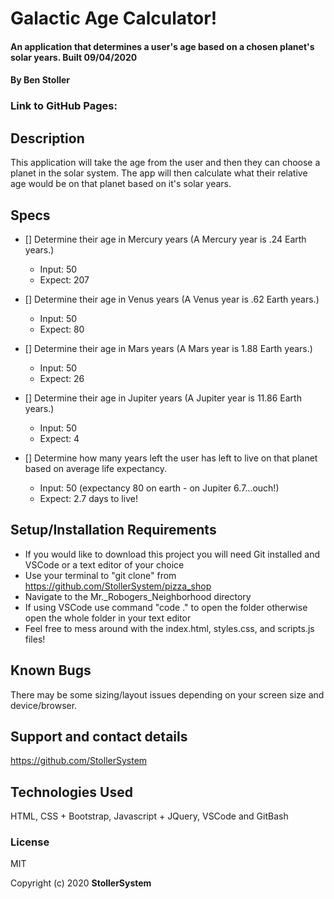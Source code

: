 # Galactic Age Calculator!

#### An application that determines a user's age based on a chosen planet's solar years. Built 09/04/2020

#### By Ben Stoller

### Link to GitHub Pages:



## Description

This application will take the age from the user and then they can choose a planet in the solar system. The app will then calculate what their relative age would be on that planet based on it's solar years. 

## Specs

* [] Determine their age in Mercury years (A Mercury year is .24 Earth years.)
  * Input: 50
  * Expect: 207

* [] Determine their age in Venus years (A Venus year is .62 Earth years.)
  * Input: 50
  * Expect: 80

* [] Determine their age in Mars years (A Mars year is 1.88 Earth years.)
  * Input: 50
  * Expect: 26

* [] Determine their age in Jupiter years (A Jupiter year is 11.86 Earth years.)
  * Input: 50
  * Expect: 4

* [] Determine how many years left the user has left to live on that planet based on average life expectancy.
  * Input: 50 (expectancy 80 on earth - on Jupiter 6.7...ouch!)
  * Expect: 2.7 days to live! 


## Setup/Installation Requirements

* If you would like to download this project you will need Git installed and VSCode or a text editor of your choice
* Use your terminal to "git clone" from https://github.com/StollerSystem/pizza_shop
* Navigate to the Mr._Robogers_Neighborhood directory
* If using VSCode use command "code ." to open the folder otherwise open the whole folder in your text editor
* Feel free to mess around with the index.html, styles.css, and scripts.js files! 

## Known Bugs

There may be some sizing/layout issues depending on your screen size and device/browser.

## Support and contact details

https://github.com/StollerSystem

## Technologies Used

HTML, CSS + Bootstrap, Javascript + JQuery, VSCode and GitBash

### License

MIT

Copyright (c) 2020 **StollerSystem**